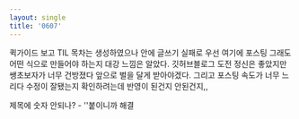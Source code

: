 ```yaml
---
layout: single
title: '0607'
---
```


퀵가이드 보고 TIL 목차는 생성하였으나 안에 글쓰기 실패로 우선 여기에 포스팅
그래도 어떤 식으로 만들어야 하는지 대강 느낌은 알았다.
깃허브블로그 도전 정신은 좋았지만 쌩초보자가 너무 건방졌다 앞으로 벌을 달게 받아야겠다.
그리고 포스팅 속도가 너무 느리다 수정이 잘됐는지 확인하려는데 반영이 된건지 안된건지,,

제목에 숫자 안되나? - ''붙이니까 해결
